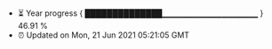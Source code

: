 - ⏳ Year progress { ██████████████▁▁▁▁▁▁▁▁▁▁▁▁▁▁▁▁ } 46.91 %
- ⏰ Updated on Mon, 21 Jun 2021 05:21:05 GMT

